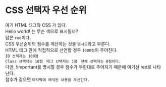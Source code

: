 # CSS 선택자 우선 순위

여기 HTML 태그와 CSS 가 있다.  
Hello world! 는 무슨 색으로 표시될까?  
답은 `red`이다.  
CSS 우선순위의 점수를 계산하는 것을 `명시도`라고 부른다.  
HTML 태그 안에 직접적으로 선언할 경우 `1000점`이 주어진다.  
`ID 선택자는 100점`  
`Class 선택자는 10점 `
`태그 선택자는 1점 `
`전체 선택자는 0점이다.`  
다만, !important를 명시할 경우 점수가 무한대로 주어지기 때문에 여기선 red로 나타난다.  
점수가 같으면 `마지막에 해석된 내용을 우선한다. `
